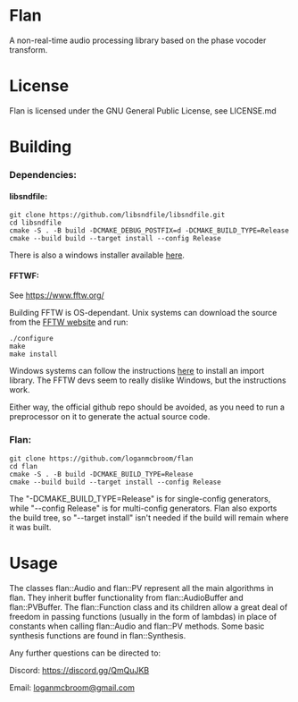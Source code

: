# Flan
A non-real-time audio processing library based on the phase vocoder transform.

# License
Flan is licensed under the GNU General Public License, see LICENSE.md

# Building

### Dependencies:

#### libsndfile:
```
git clone https://github.com/libsndfile/libsndfile.git
cd libsndfile
cmake -S . -B build -DCMAKE_DEBUG_POSTFIX=d -DCMAKE_BUILD_TYPE=Release
cmake --build build --target install --config Release
```
There is also a windows installer available [here](http://www.mega-nerd.com/libsndfile/#Download).


#### FFTWF:
See https://www.fftw.org/

Building FFTW is OS-dependant. Unix systems can download the source from the [FFTW website](http://www.fftw.org/fftw-3.3.9.tar.gz) and run:
```
./configure
make
make install
```

Windows systems can follow the instructions [here](http://www.fftw.org/install/windows.html) to install an import library. 
The FFTW devs seem to really dislike Windows, but the instructions work.

Either way, the official github repo should be avoided, as you need to run a preprocessor on it to generate the actual source code.

### Flan:
```
git clone https://github.com/loganmcbroom/flan
cd flan
cmake -S . -B build -DCMAKE_BUILD_TYPE=Release
cmake --build build --target install --config Release
```
The "-DCMAKE_BUILD_TYPE=Release" is for single-config generators, while "--config Release" is for multi-config generators.
Flan also exports the build tree, so "--target install" isn't needed if the build will remain where it was built.

# Usage
The classes flan::Audio and flan::PV represent all the main algorithms in flan. They inherit buffer functionality from flan::AudioBuffer and flan::PVBuffer. The flan::Function class and its children allow a great deal of freedom in passing functions (usually in the form of lambdas) in place of constants when calling flan::Audio and flan::PV methods. Some basic synthesis functions are found in flan::Synthesis.

Any further questions can be directed to:

Discord: https://discord.gg/QmQuJKB

Email: loganmcbroom@gmail.com


